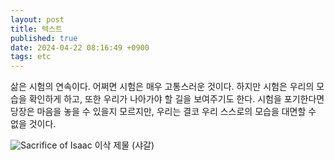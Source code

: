 ```yaml
---
layout: post
title: 텍스트
published: true
date: 2024-04-22 08:16:49 +0900
tags: etc
---
```


삶은 시험의 연속이다. 어쩌면 시험은 매우 고통스러운 것이다. 하지만 시험은 우리의 모습을 확인하게 하고, 또한 우리가 나아가야 할 길을 보여주기도 한다. 시험을 포기한다면 당장은 마음을 놓을 수 있을지 모르지만, 우리는 결코 우리 스스로의 모습을 대면할 수 없을 것이다.

![Sacrifice of Isaac](https://veritas.kr/files/fckeditor/image/kangyoungkyu/shakal_2013.jpg?w=600)
이삭 제물 (샤갈)
